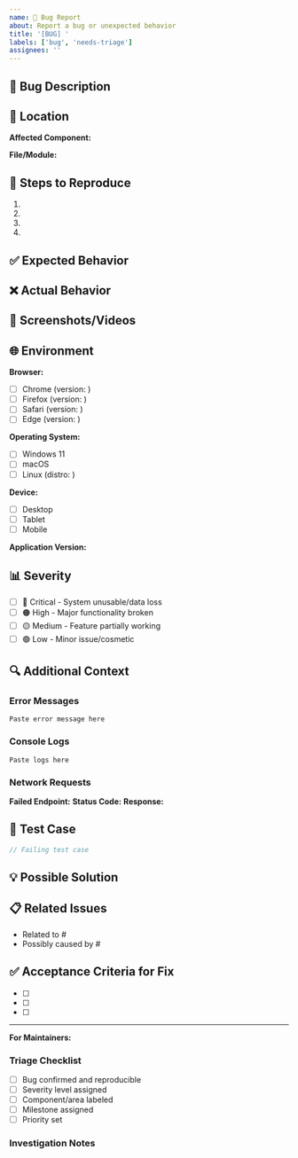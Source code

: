 ```yaml
---
name: 🐛 Bug Report
about: Report a bug or unexpected behavior
title: '[BUG] '
labels: ['bug', 'needs-triage']
assignees: ''
---
```


## 🐛 Bug Description

<!-- A clear and concise description of what the bug is -->

## 📍 Location

**Affected Component:**
<!-- e.g., POS App, KDS, Admin Dashboard, API, Database -->

**File/Module:**
<!-- e.g., apps/pos/src/routes/orders/+page.svelte -->

## 🔄 Steps to Reproduce

1.
2.
3.
4.

## ✅ Expected Behavior

<!-- What you expected to happen -->

## ❌ Actual Behavior

<!-- What actually happened -->

## 📸 Screenshots/Videos

<!-- If applicable, add screenshots or recordings -->

## 🌐 Environment

**Browser:**
- [ ] Chrome (version: )
- [ ] Firefox (version: )
- [ ] Safari (version: )
- [ ] Edge (version: )

**Operating System:**
- [ ] Windows 11
- [ ] macOS
- [ ] Linux (distro: )

**Device:**
- [ ] Desktop
- [ ] Tablet
- [ ] Mobile

**Application Version:**
<!-- e.g., v0.1.0, commit hash -->

## 📊 Severity

- [ ] 🔴 Critical - System unusable/data loss
- [ ] 🟠 High - Major functionality broken
- [ ] 🟡 Medium - Feature partially working
- [ ] 🟢 Low - Minor issue/cosmetic

## 🔍 Additional Context

### Error Messages

<!-- Copy any error messages or stack traces -->

```
Paste error message here
```

### Console Logs

<!-- Browser console or server logs -->

```
Paste logs here
```

### Network Requests

<!-- Any failed API requests or network issues -->

**Failed Endpoint:**
**Status Code:**
**Response:**

## 🧪 Test Case

<!-- If you can provide a failing test case, include it here -->

```typescript
// Failing test case
```

## 💡 Possible Solution

<!-- If you have ideas on how to fix, share them here -->

## 📋 Related Issues

<!-- Link to related issues -->

- Related to #
- Possibly caused by #

## ✅ Acceptance Criteria for Fix

<!-- What needs to happen for this bug to be considered fixed? -->

- [ ]
- [ ]
- [ ]

---

**For Maintainers:**

### Triage Checklist
- [ ] Bug confirmed and reproducible
- [ ] Severity level assigned
- [ ] Component/area labeled
- [ ] Milestone assigned
- [ ] Priority set

### Investigation Notes
<!-- Maintainer notes during investigation -->